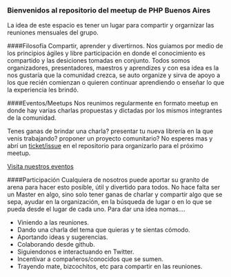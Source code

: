 ### Bienvenidos al repositorio del meetup de PHP Buenos Aires

La idea de este espacio es tener un lugar para compartir y orgarnizar las reuniones mensuales del grupo.

####Filosofía
Compartir, aprender y divertirnos. Nos guiamos por medio de los principios ágiles y libre participación en donde el conocimiento es compartido y las desiciones tomadas en conjunto. Todos somos organizadores, presentadores, maestros y aprendizes y con esa idea es la nos gustaría que la comunidad crezca, se auto organize y sirva de apoyo a los que recién comienzan o quieren continuar aprendiendo o enseñar lo que la experiencia les brindó.

####Eventos/Meetups
Nos reunimos regularmente en formato meetup en donde hay varias charlas propuestas y dictadas por los mismos integrantes de la comunidad.

Tenes ganas de brindar una charla? presentar tu nueva librería en la que venis trabajando? proponer un proyecto comunitario? No esperes mas y abrí un [ticket/issue](https://github.com/meetupphpbsas/Bienvenidos/issues) en el repositorio para organizarlo para el próximo meetup.

[Visita nuestros eventos](https://github.com/meetupphpbsas/Bienvenidos/blob/master/Eventos.md)

####Participación
Cualquiera de nosotros puede aportar su granito de arena para hacer esto posible, útil y divertido para todos. No hace falta ser un Master en algo, sino solo tener ganas de charlar y compartir algo que se sepa, ayudar en la organización, en la búsqueda de lugar o en lo que se pueda desde el lugar de cada uno.
Para dar una idea nomas....
* Viniendo a las reuniones.
* Dando una charla del tema que quieras y te sientas cómodo.
* Aportando ideas y sugerencias.
* Colaborando desde github.
* Siguiendonos e interactuando en Twitter.
* Incentivar a compañeros/conocidos que se sumen.
* Trayendo mate, bizcochitos, etc para compartir en las reuniones.
